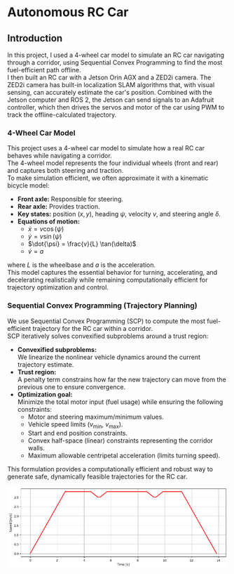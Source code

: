 

# Autonomous RC Car

## Introduction

In this project, I used a 4-wheel car model to simulate an RC car navigating through a corridor, using Sequential Convex Programming to find the most fuel-efficient path offline.  
I then built an RC car with a Jetson Orin AGX and a ZED2i camera. The ZED2i camera has built-in localization SLAM algorithms that, with visual sensing, can accurately estimate the car's position. 
Combined with the Jetson computer and ROS 2, the Jetson can send signals to an Adafruit controller, which then drives the servos and motor of the car using PWM to track the offline-calculated trajectory.


### 4-Wheel Car Model

This project uses a 4-wheel car model to simulate how a real RC car behaves while navigating a corridor.  
The 4-wheel model represents the four individual wheels (front and rear) and captures both steering and traction.  
To make simulation efficient, we often approximate it with a kinematic bicycle model:

- **Front axle:** Responsible for steering.
- **Rear axle:** Provides traction.
- **Key states:** position $(x, y)$, heading $\psi$, velocity $v$, and steering angle $\delta$.
- **Equations of motion:**
    - $\dot{x} = v \cos(\psi)$
    - $\dot{y} = v \sin(\psi)$
    - $\dot{\psi} = \frac{v}{L} \tan(\delta)$
    - $\dot{v} = a$

where $L$ is the wheelbase and $a$ is the acceleration.  
This model captures the essential behavior for turning, accelerating, and decelerating realistically while remaining computationally efficient for trajectory optimization and control.

### Sequential Convex Programming (Trajectory Planning)

We use Sequential Convex Programming (SCP) to compute the most fuel-efficient trajectory for the RC car within a corridor.  
SCP iteratively solves convexified subproblems around a trust region:

- **Convexified subproblems:**  
  We linearize the nonlinear vehicle dynamics around the current trajectory estimate.  
- **Trust region:**  
  A penalty term constrains how far the new trajectory can move from the previous one to ensure convergence.
- **Optimization goal:**  
  Minimize the total motor input (fuel usage) while ensuring the following constraints:
  - Motor and steering maximum/minimum values.
  - Vehicle speed limits ($v_{\min}$, $v_{\max}$).
  - Start and end position constraints.
  - Convex half-space (linear) constraints representing the corridor walls.
  - Maximum allowable centripetal acceleration (limits turning speed).

This formulation provides a computationally efficient and robust way to generate safe, dynamically feasible trajectories for the RC car.


![RC Car Speed vs Time](CarSpeedVSTime.png)


